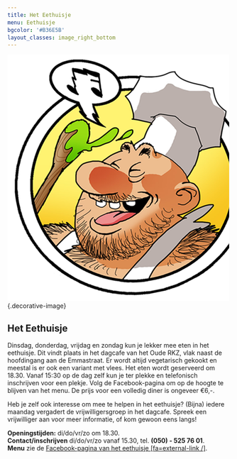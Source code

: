 ```yaml
---
title: Het Eethuisje
menu: Eethuisje
bgcolor: '#B36E5B'
layout_classes: image_right_bottom
---
```


![](icon_eethuisje.png){.decorative-image}

Het Eethuisje
---------
Dinsdag, donderdag, vrijdag en zondag kun je lekker mee eten in het eethuisje. Dit vindt plaats in het dagcafe van het Oude RKZ, vlak naast de hoofdingang aan de Emmastraat. Er wordt altijd vegetarisch gekookt en meestal is er ook een variant met vlees. Het eten wordt geserveerd om 18.30. Vanaf 15:30 op de dag zelf kun je ter plekke en telefonisch inschrijven voor een plekje. Volg de Facebook-pagina om op de hoogte te blijven van het menu. De prijs voor een volledig diner is ongeveer €6,-.

Heb je zelf ook interesse om mee te helpen in het eethuisje? (Bijna) iedere maandag vergadert de vrijwilligersgroep in het dagcafe. Spreek een vrijwilliger aan voor meer informatie, of kom gewoon eens langs! 

**Openingstijden:** di/do/vr/zo om 18.30.<br/>
**Contact/inschrijven** di/do/vr/zo vanaf 15.30, tel. **(050) - 525 76 01**.<br/>
**Menu** zie de [Facebook-pagina van het eethuisje [fa=external-link /]](https://www.facebook.com/orkzeethuisje/?target=_blank).


